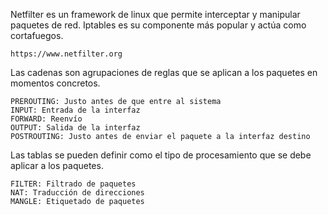 Netfilter es un framework de linux que permite interceptar y manipular paquetes de red. Iptables es su componente más popular y actúa como cortafuegos.

```
https://www.netfilter.org
```

Las cadenas son agrupaciones de reglas que se aplican a los paquetes en momentos concretos.

```
PREROUTING: Justo antes de que entre al sistema
INPUT: Entrada de la interfaz
FORWARD: Reenvío
OUTPUT: Salida de la interfaz
POSTROUTING: Justo antes de enviar el paquete a la interfaz destino
```

Las tablas se pueden definir como el tipo de procesamiento que se debe aplicar a los paquetes.

```
FILTER: Filtrado de paquetes
NAT: Traducción de direcciones
MANGLE: Etiquetado de paquetes
```